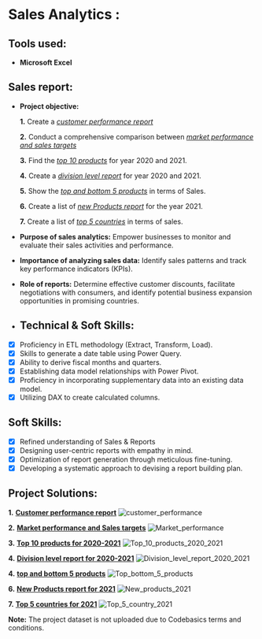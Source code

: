 # Sales Analytics :

## Tools used:

- **Microsoft Excel**

## Sales report:

- **Project objective:** 

    **1.** Create a _[customer performance report](https://github.com/Vivek-S1n9h/Sales-Analytics-Report/blob/main/Customer_perfomance_report.pdf)_ 

    **2.** Conduct a comprehensive comparison between _[market performance and sales targets](https://github.com/Vivek-S1n9h/Sales-Analytics-Report/blob/main/Market_performance_vs_Target_2019-2021.pdf)_

    **3.** Find  the _[top 10 products](https://github.com/Vivek-S1n9h/Sales-Analytics-Report/blob/main/Top_10_Products_2020-2021.pdf)_ for year 2020 and 2021.

    **4.** Create a _[division level report](https://github.com/Vivek-S1n9h/Sales-Analytics-Report/blob/main/Division_level_report.pdf)_ for year 2020 and 2021.

    **5.** Show the _[top and bottom 5 products](https://github.com/Vivek-S1n9h/Sales-Analytics-Report/blob/main/Top_and_Bottom_5_Products.pdf)_ in terms of Sales.

    **6.** Create a list of _[new Products report](https://github.com/Vivek-S1n9h/Sales-Analytics-Report/blob/main/New_Products_2021.pdf)_ for the year 2021.

    **7.** Create a list of _[top 5 countries](https://github.com/Vivek-S1n9h/Sales-Analytics-Report/blob/main/Top_5_Country_2021.pdf)_ in terms of sales.

- **Purpose of sales analytics:** Empower businesses to monitor and evaluate their sales activities and performance.

- **Importance of analyzing sales data:** Identify sales patterns and track key performance indicators (KPIs).

- **Role of reports:** Determine effective customer discounts, facilitate negotiations with consumers, and identify potential business expansion opportunities in promising countries.

- ## Technical & Soft Skills:
- [x]	Proficiency in ETL methodology (Extract, Transform, Load).
- [x]	Skills to generate a date table using Power Query.
- [x]	Ability to derive fiscal months and quarters.
- [x]	Establishing data model relationships with Power Pivot.
- [x]	Proficiency in incorporating supplementary data into an existing data model.
- [x]	Utilizing DAX to create calculated columns.

## Soft Skills:
- [x]	Refined understanding of Sales & Reports
- [x]	Designing user-centric reports with empathy in mind.
- [x]	Optimization of report generation through meticulous fine-tuning.
- [x]	Developing a systematic approach to devising a report building plan.

## Project Solutions:

 **1.** __[Customer performance report](https://github.com/Vivek-S1n9h/Sales-Analytics-Report/blob/main/Customer_perfomance_report.pdf)__
![customer_performance](https://github.com/Vivek-S1n9h/Sales-Analytics-Report/assets/121023465/84bd1d45-dc9a-4d93-9041-512282b11ac5)

**2.** __[Market performance and Sales targets](https://github.com/Vivek-S1n9h/Sales-Analytics-Report/blob/main/Market_performance_vs_Target_2019-2021.pdf)__
![Market_performance](https://github.com/Vivek-S1n9h/Sales-Analytics-Report/assets/121023465/096c0164-c2cd-4861-bf0a-b6218fcced90)

**3.** __[Top 10 products for 2020-2021](https://github.com/Vivek-S1n9h/Sales-Analytics-Report/blob/main/Top_10_Products_2020-2021.pdf)__
![Top_10_products_2020_2021](https://github.com/Vivek-S1n9h/Sales-Analytics-Report/assets/121023465/867f6938-1370-4cf8-bb95-4f63c36b5ae3)

**4.** __[Division level report for 2020-2021](https://github.com/Vivek-S1n9h/Sales-Analytics-Report/blob/main/Division_level_report.pdf)__
![Division_level_report_2020_2021](https://github.com/Vivek-S1n9h/Sales-Analytics-Report/assets/121023465/b7b67583-b16b-4db3-8a50-63c440cc31a3)

**4.** __[top and bottom 5 products](https://github.com/Vivek-S1n9h/Sales-Analytics-Report/blob/main/Top_and_Bottom_5_Products.pdf)__
![Top_bottom_5_products](https://github.com/Vivek-S1n9h/Sales-Analytics-Report/assets/121023465/27fc9ba2-339f-45de-b376-2ee3e934dd6d)

**6.** __[New Products report for 2021](https://github.com/Vivek-S1n9h/Sales-Analytics-Report/blob/main/New_Products_2021.pdf)__
![New_products_2021](https://github.com/Vivek-S1n9h/Sales-Analytics-Report/assets/121023465/59469f10-7d8e-437e-8a3c-8ead4a5ea041)

**7.** __[Top 5 countries for 2021](https://github.com/Vivek-S1n9h/Sales-Analytics-Report/blob/main/Top_5_Country_2021.pdf)__
![Top_5_country_2021](https://github.com/Vivek-S1n9h/Sales-Analytics-Report/assets/121023465/ed75579b-902d-4758-ba81-481532a8747d)

**Note:** The project dataset is not uploaded due to Codebasics terms and conditions.

